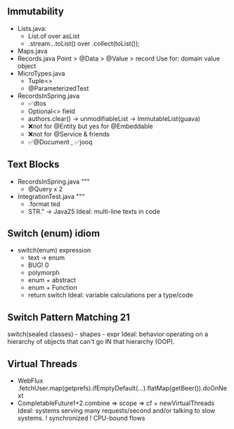 ## Immutability
- Lists.java: 
  - List.of over asList
  - .stream...toList() over .collect(toList());
- Maps.java
- Records.java
    Point > @Data > @Value > record
    Use for: domain value object
- MicroTypes.java
    - Tuple<>
    - @ParameterizedTest
- RecordsInSpring.java
    - ✅dtos 
    - Optional<> field
    - authors.clear() -> unmodifiableList -> ImmutableList(guava)
    - ❌not for @Entity but yes for @Embeddable
    - ❌not for @Service & friends 
    - ✅@Document , ✅jooq

## Text Blocks
- RecordsInSpring.java """ 
    - @Query x 2
- IntegrationTest.java """   
    - .format ted
    - STR." -> Java25
    Ideal: multi-line texts in code

## Switch (enum) idiom
- switch(enum) expression
    - text -> enum
    - BUG! 0
    - polymorph
    - enum + abstract
    - enum + Function
    - return switch
    Ideal: variable calculations per a type/code

## Switch Pattern Matching 21
switch(sealed classes)
    - shapes
    - expr
    Ideal: behavior operating on a hierarchy of objects that can't go IN that hierarchy (OOP).

## Virtual Threads
- WebFlux .fetchUser.map(getprefs).ifEmptyDefault(...).flatMap(getBeer()).doOnNext
- CompletableFuture1+2.combine => scope => cf + newVirtualThreads
Ideal: systems serving many requests/second and/or talking to slow systems.
! synchronized
! CPU-bound flows